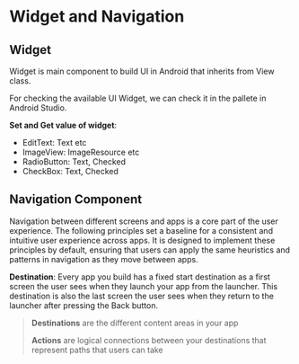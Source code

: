 # Widget and Navigation

## Widget
Widget is main component to build UI in Android that inherits from View class. 

For checking the  available UI Widget, we can check it in the pallete in Android Studio.

**Set and Get value of widget**:
- EditText: Text etc
- ImageView: ImageResource etc
- RadioButton: Text, Checked
- CheckBox: Text, Checked

## Navigation Component
Navigation between different screens and apps is a core part of the user experience. The following principles set a baseline for a consistent and intuitive user experience across apps. It is designed to implement these principles by default, ensuring that users can apply the same heuristics and patterns in navigation as they move between apps.

**Destination**:
Every app you build has a fixed start destination as a first screen the user sees when they launch your app from the launcher. 
This destination is also the last screen the user sees when they return to the launcher after pressing the Back button.

> **Destinations** are the different content areas in your app
>
> **Actions** are logical connections between your destinations that represent paths that users can take
